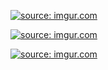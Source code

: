 <a href="http://imgur.com/59atQ0b"><img src="http://i.imgur.com/59atQ0b.png" title="source: imgur.com" /></a>

<a href="http://imgur.com/1YlflZz"><img src="http://i.imgur.com/1YlflZz.png" title="source: imgur.com" /></a>

<a href="http://imgur.com/qq0yl81"><img src="http://i.imgur.com/qq0yl81.png" title="source: imgur.com" /></a>